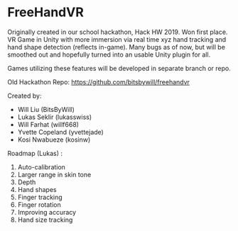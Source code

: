 # FreeHandVR

Originally created in our school hackathon, Hack HW 2019.  Won first place.
VR Game in Unity with more immersion via real time xyz hand tracking and hand shape detection (reflects in-game).
Many bugs as of now, but will be smoothed out and hopefully turned into an usable Unity plugin for all.

Games utilizing these features will be developed in separate branch or repo.

Old Hackathon Repo: https://github.com/bitsbywill/freehandvr

Created by:
* Will Liu (BitsByWill)
* Lukas Seklir (lukasswiss)
* Will Farhat (willf668)
* Yvette Copeland (yvettejade)
* Kosi Nwabueze (kosinw)

Roadmap (Lukas)
:

1. Auto-calibration
2. Larger range in skin tone
3. Depth
4. Hand shapes
5. Finger tracking
6. Finger rotation
7. Improving accuracy
8. Hand size tracking
